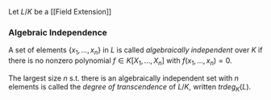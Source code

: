 Let $L/K$ be a [[Field Extension]]

### Algebraic Independence

A set of elements $\{x_1,\dots,x_n\}$ in $L$ is called *algebraically independent* over $K$ if there is no nonzero polynomial $f\in K[X_1,\dots,X_n]$  with $f(x_1,\dots,x_n)=0$.

The largest size $n$ s.t. there is an algebraically independent set with $n$ elements is called the *degree of transcendence* of $L/K$, written $trdeg_K(L)$.